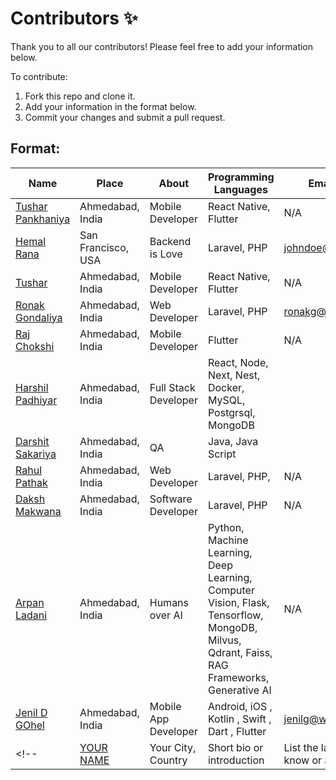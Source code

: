# Contributors ✨

Thank you to all our contributors! Please feel free to add your information below.

To contribute:

1. Fork this repo and clone it.
2. Add your information in the format below.
3. Commit your changes and submit a pull request.

## Format:

| Name | Place | About | Programming Languages | Email (Optional) |
| --- | --- | --- | --- | --- |
| [Tushar Pankhaniya](https://github.com/wmt-mob-tushar) | Ahmedabad, India | Mobile Developer | React Native, Flutter | N/A |
| [Hemal Rana](https://github.com/johndoe) | San Francisco, USA | Backend is Love | Laravel, PHP | johndoe@email.com |
| [Tushar](https://github.com/wmt-mob-tushar) | Ahmedabad, India | Mobile Developer | React Native, Flutter | N/A |
| [Ronak Gondaliya](https://github.com/wmt-web-ronakg/) | Ahmedabad, India | Web Developer | Laravel, PHP | ronakg@webmobtech.com |
| [Raj Chokshi](https://github.com/wmt-raj-mobile/) | Ahmedabad, India | Mobile Developer |Flutter | N/A |
| [Harshil Padhiyar](https://github.com/harshilphs) | Ahmedabad, India | Full Stack Developer | React, Node, Next, Nest, Docker, MySQL, Postgrsql, MongoDB
| [Darshit Sakariya](https://github.com/DarshitSakariya) | Ahmedabad, India | QA | Java, Java Script |  |
| [Rahul Pathak](https://github.com/rahulpathak1706/) | Ahmedabad, India | Web Developer | Laravel, PHP, | N/A |
| [Daksh Makwana](https://github.com/daksh-wmt) | Ahmedabad, India | Software Developer | Laravel, PHP | N/A |
| [Arpan Ladani](https://github.com/wmt-web-arpanl) | Ahmedabad, India | Humans over AI | Python, Machine Learning, Deep Learning, Computer Vision, Flask, Tensorflow, MongoDB, Milvus, Qdrant, Faiss, RAG Frameworks, Generative AI | N/A |
| [Jenil D GOhel](https://github.com/wm-jenildgohel) | Ahmedabad, India | Mobile App Developer | Android, iOS , Kotlin , Swift , Dart , Flutter | jenilg@webmobtech.com |
<!-- | [YOUR NAME](https://github.com/your-profile) | Your City, Country | Short bio or introduction | List the languages you know or are learning | Your email (optional) | -->
<!--^^^^^ Write your information here without blank spacing ^^^^ -->
